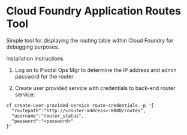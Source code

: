 # Cloud Foundry Application Routes Tool
Simple tool for displaying the routing table within Cloud Foundry for debugging purposes.

Installation instructions
1. Log on to Pivotal Ops Mgr to determine the IP address and admin password for the router



1. Create user provided service with credentials to back-end router service:
  ```
  cf create-user-provided-service route-credentials -p '{
    "routepath":"http://<router-address>:8080/routes",
    "username":"router_status",
    "password":"<password>"
  }'
  ```
